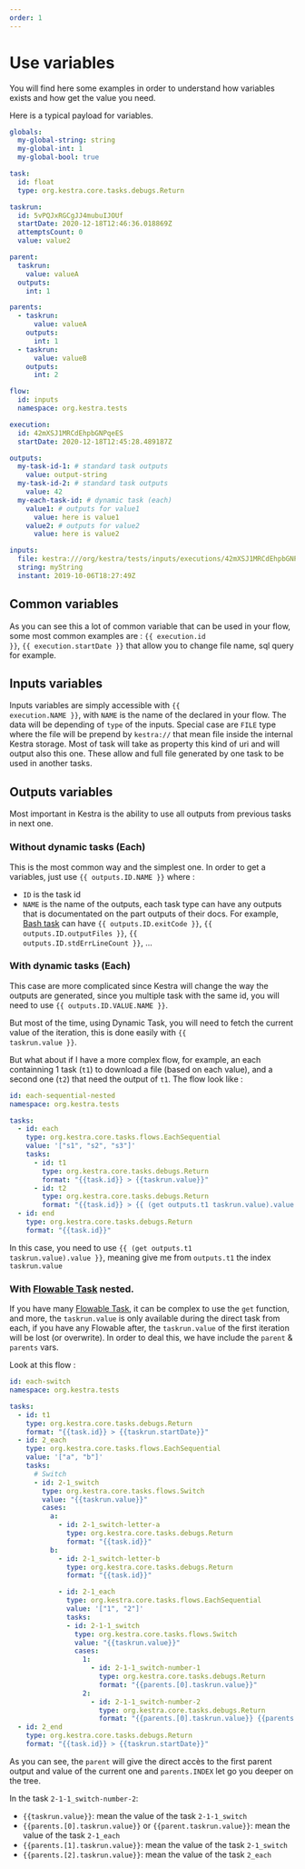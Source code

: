 ```yaml
---
order: 1
---
```


# Use variables

You will find here some examples in order to understand how variables exists and how get the value you need. 

Here is a typical payload for variables.

```yaml
globals:
  my-global-string: string
  my-global-int: 1
  my-global-bool: true

task:
  id: float
  type: org.kestra.core.tasks.debugs.Return

taskrun:
  id: 5vPQJxRGCgJJ4mubuIJOUf
  startDate: 2020-12-18T12:46:36.018869Z
  attemptsCount: 0
  value: value2

parent:
  taskrun:
    value: valueA
  outputs: 
    int: 1 

parents:
  - taskrun:
      value: valueA
    outputs:
      int: 1
  - taskrun:
      value: valueB
    outputs:
      int: 2

flow:
  id: inputs
  namespace: org.kestra.tests

execution:
  id: 42mXSJ1MRCdEhpbGNPqeES
  startDate: 2020-12-18T12:45:28.489187Z

outputs:
  my-task-id-1: # standard task outputs
    value: output-string
  my-task-id-2: # standard task outputs
    value: 42
  my-each-task-id: # dynamic task (each) 
    value1: # outputs for value1 
      value: here is value1
    value2: # outputs for value2
      value: here is value2

inputs:
  file: kestra:///org/kestra/tests/inputs/executions/42mXSJ1MRCdEhpbGNPqeES/inputs/file/application.yml
  string: myString
  instant: 2019-10-06T18:27:49Z
```


## Common variables 
As you can see this a lot of common variable that can be used in your flow, some most common examples are : <code v-pre>{{ execution.id }}</code>, <code v-pre>{{ execution.startDate }}</code> that allow you to change file name, sql query for example. 

## Inputs variables 
Inputs variables are simply accessible with <code v-pre>{{ execution.NAME }}</code>, with `NAME` is the name of the declared in your flow. The data will be depending of `type` of the inputs. 
Special case are `FILE` type where the file will be prepend by `kestra://` that mean file inside the internal Kestra storage. Most of task will take as property this kind of uri and will output also this one. These allow and full file generated by one task to be used in another tasks.   

## Outputs variables
Most important in Kestra is the ability to use all outputs from previous tasks in next one. 

### Without dynamic tasks (Each)
This is the most common way and the simplest one. In order to get a variables, just use <code v-pre>{{ outputs.ID.NAME }}</code> where : 
* `ID` is the task id
* `NAME` is the name of the outputs, each task type can have any outputs that is documentated on the part outputs of their docs. For example, [Bash task](/plugins/core/tasks/scripts/org.kestra.core.tasks.scripts.Bash.html#outputs) can have <code v-pre>{{ outputs.ID.exitCode }}</code>, <code v-pre>{{ outputs.ID.outputFiles }}</code>, <code v-pre>{{ outputs.ID.stdErrLineCount }}</code>, ...

### With dynamic tasks (Each)
This case are more complicated since Kestra will change the way the outputs are generated, since you multiple task with the same id, you will need to use <code v-pre>{{ outputs.ID.VALUE.NAME }}</code>.

But most of the time, using Dynamic Task, you will need to fetch the current value of the iteration, this is done easily with <code v-pre>{{ taskrun.value }}</code>.

But what about if I have a more complex flow, for example, an each containning 1 task (`t1`) to download a file (based on each value), and a second one (`t2`) that need the output of `t1`. The flow look like :   

```yaml
id: each-sequential-nested
namespace: org.kestra.tests

tasks:
  - id: each
    type: org.kestra.core.tasks.flows.EachSequential
    value: '["s1", "s2", "s3"]'
    tasks:
      - id: t1
        type: org.kestra.core.tasks.debugs.Return
        format: "{{task.id}} > {{taskrun.value}}"
      - id: t2
        type: org.kestra.core.tasks.debugs.Return
        format: "{{task.id}} > {{ (get outputs.t1 taskrun.value).value }} > {{taskrun.startDate}}"
  - id: end
    type: org.kestra.core.tasks.debugs.Return
    format: "{{task.id}}"
```

In this case, you need to use <code v-pre>{{ (get outputs.t1 taskrun.value).value }}</code>, meaning give me from `outputs.t1` the index `taskrun.value`

### With [Flowable Task](../flowable) nested. 
If you have many [Flowable Task](../flowable), it can be complex to use the `get` function, and more, the `taskrun.value` is only available during the direct task from each, if you have any Flowable after, the `taskrun.value` of the first iteration will be lost (or overwrite). In order to deal this, we have include the `parent` & `parents` vars. 

Look at this flow :

```yaml
id: each-switch
namespace: org.kestra.tests

tasks:
  - id: t1
    type: org.kestra.core.tasks.debugs.Return
    format: "{{task.id}} > {{taskrun.startDate}}"
  - id: 2_each
    type: org.kestra.core.tasks.flows.EachSequential
    value: '["a", "b"]'
    tasks:
      # Switch
      - id: 2-1_switch
        type: org.kestra.core.tasks.flows.Switch
        value: "{{taskrun.value}}"
        cases:
          a:
            - id: 2-1_switch-letter-a
              type: org.kestra.core.tasks.debugs.Return
              format: "{{task.id}}"
          b:
            - id: 2-1_switch-letter-b
              type: org.kestra.core.tasks.debugs.Return
              format: "{{task.id}}"

            - id: 2-1_each
              type: org.kestra.core.tasks.flows.EachSequential
              value: '["1", "2"]'
              tasks:
              - id: 2-1-1_switch
                type: org.kestra.core.tasks.flows.Switch
                value: "{{taskrun.value}}"
                cases:
                  1:
                    - id: 2-1-1_switch-number-1
                      type: org.kestra.core.tasks.debugs.Return
                      format: "{{parents.[0].taskrun.value}}"
                  2:
                    - id: 2-1-1_switch-number-2
                      type: org.kestra.core.tasks.debugs.Return
                      format: "{{parents.[0].taskrun.value}} {{parents.[1].taskrun.value}}"
  - id: 2_end
    type: org.kestra.core.tasks.debugs.Return
    format: "{{task.id}} > {{taskrun.startDate}}"

```

As you can see, the `parent` will give the direct accès to the first parent output and value of the current one and `parents.INDEX` let go you deeper on the tree.

In the task `2-1-1_switch-number-2`:
- <code v-pre>{{taskrun.value}}</code>: mean the value of the task `2-1-1_switch`
- <code v-pre>{{parents.[0].taskrun.value}}</code> or <code v-pre>{{parent.taskrun.value}}</code>: mean the value of the task `2-1_each`
- <code v-pre>{{parents.[1].taskrun.value}}</code>: mean the value of the task `2-1_switch`
- <code v-pre>{{parents.[2].taskrun.value}}</code>: mean the value of the task `2_each`
